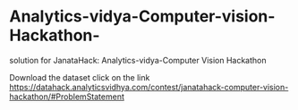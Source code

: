 # Analytics-vidya-Computer-vision-Hackathon-

solution for JanataHack: Analytics-vidya-Computer Vision Hackathon

Download the dataset click on the link  https://datahack.analyticsvidhya.com/contest/janatahack-computer-vision-hackathon/#ProblemStatement
